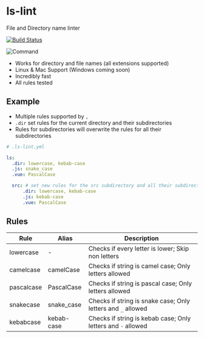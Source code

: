 # ls-lint

File and Directory name linter

[![Build Status](http://ci.loeffel.io/api/badges/loeffel-io/ls-lint/status.svg)](http://ci.loeffel.io/loeffel-io/ls-lint)

![Command](https://imgur.com/plZml7D)

- Works for directory and file names (all extensions supported)
- Linux & Mac Support (Windows coming soon)
- Incredibly fast
- All rules tested

## Example

- Multiple rules supported by `,`
- `.dir` set rules for the current directory and their subdirectories
- Rules for subdirectories will overwrite the rules for all their subdirectories

```yaml
# .ls-lint.yml

ls:
  .dir: lowercase, kebab-case 
  .js: snake_case
  .vue: PascalCase

  src: # set new rules for the src subdirectory and all their subdirectories
      .dir: lowercase, kebab-case
      .js: kebab-case
      .vue: PascalCase
```

## Rules

| Rule       | Alias       | Description                                                  |
| ---------- | ----------- | ------------------------------------------------------------ |
| lowercase  | -           | Checks if every letter is lower; Skip non letters            |
| camelcase  | camelCase   | Checks if string is camel case; Only letters allowed         |
| pascalcase | PascalCase  | Checks if string is pascal case; Only letters allowed        |
| snakecase  | snake_case  | Checks if string is snake case; Only letters and `_` allowed |
| kebabcase  | kebab-case  | Checks if string is kebab case; Only letters and `-` allowed |

